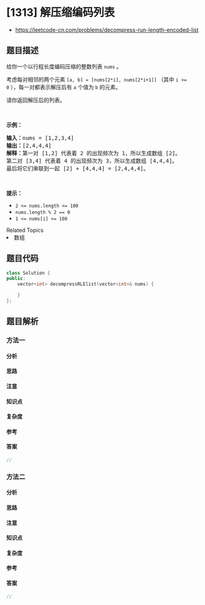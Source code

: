 

# [1313] 解压缩编码列表
* https://leetcode-cn.com/problems/decompress-run-length-encoded-list


## 题目描述

<p>给你一个以行程长度编码压缩的整数列表&nbsp;<code>nums</code>&nbsp;。</p>

<p>考虑每对相邻的两个元素 <code>[a, b] = [nums[2*i], nums[2*i+1]]</code>&nbsp;（其中&nbsp;<code>i &gt;= 0</code>&nbsp;），每一对都表示解压后有 <code>a</code>&nbsp;个值为&nbsp;<code>b</code>&nbsp;的元素。</p>

<p>请你返回解压后的列表。</p>

<p>&nbsp;</p>

<p><strong>示例：</strong></p>

<pre><strong>输入：</strong>nums = [1,2,3,4]
<strong>输出：</strong>[2,4,4,4]
<strong>解释：</strong>第一对 [1,2] 代表着 2 的出现频次为 1，所以生成数组 [2]。
第二对 [3,4] 代表着 4 的出现频次为 3，所以生成数组 [4,4,4]。
最后将它们串联到一起 [2] + [4,4,4] = [2,4,4,4]。</pre>

<p>&nbsp;</p>

<p><strong>提示：</strong></p>

<ul>
	<li><code>2 &lt;= nums.length &lt;= 100</code></li>
	<li><code>nums.length % 2 == 0</code></li>
	<li><code>1 &lt;= nums[i] &lt;= 100</code></li>
</ul>
<div><div>Related Topics</div><div><li>数组</li></div></div>


## 题目代码

```cpp
class Solution {
public:
    vector<int> decompressRLElist(vector<int>& nums) {

    }
};
```


## 题目解析


### 方法一

#### 分析

#### 思路

#### 注意

#### 知识点

#### 复杂度

#### 参考

#### 答案

```cpp
//
```


### 方法二

#### 分析

#### 思路

#### 注意

#### 知识点

#### 复杂度

#### 参考

#### 答案

```cpp
//
```


